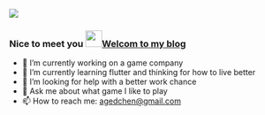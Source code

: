 ![](https://komarev.com/ghpvc/?username=asjqkkkk&color=4F89DE)

### Nice to meet you <image src="https://user-images.githubusercontent.com/30992818/109906379-5aeb8a80-7cdb-11eb-821f-5b7192e8a051.gif" width=30>[Welcom to my blog](http://oldchen.top/)

- 🔭 I’m currently working on a game company
- 🌱 I’m currently learning flutter and thinking for how to live better
- 🤔 I’m looking for help with a better work chance
- 💬 Ask me about what game I like to play
- 📫 How to reach me: agedchen@gmail.com



<!--
**asjqkkkk/asjqkkkk** is a ✨ _special_ ✨ repository because its `README.md` (this file) appears on your GitHub profile.

![](https://github-readme-stats.vercel.app/api/top-langs/?username=asjqkkkk) 

![](https://github-readme-stats.vercel.app/api?username=asjqkkkk&show_icons=true&icon_color=4B8EDF&text_color=5C6998&bg_color=ffffff&hide_title=false)
Here are some ideas to get you started:

- 🔭 I’m currently working on ...
- 🌱 I’m currently learning ...
- 👯 I’m looking to collaborate on ...
- 🤔 I’m looking for help with ...
- 💬 Ask me about ...
- 📫 How to reach me: ...
- 😄 Pronouns: ...
- ⚡ Fun fact: ...
-->

